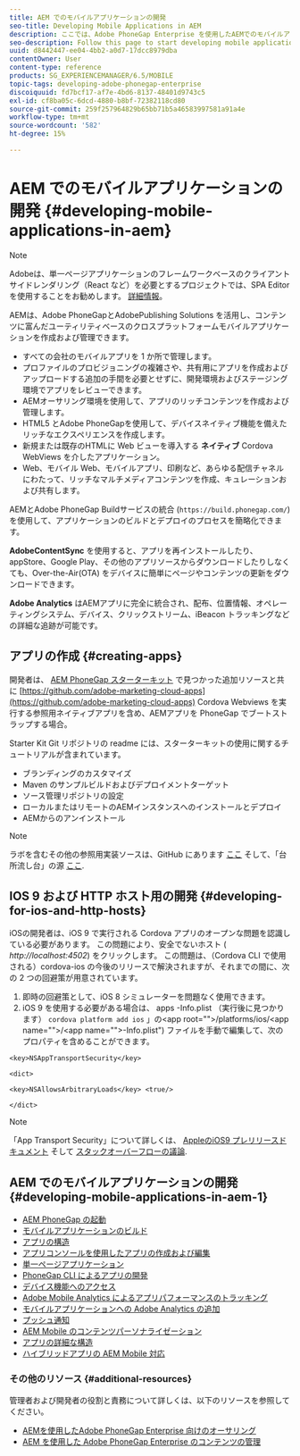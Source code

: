 ```yaml
---
title: AEM でのモバイルアプリケーションの開発
seo-title: Developing Mobile Applications in AEM
description: ここでは、Adobe PhoneGap Enterprise を使用したAEMでのモバイルアプリケーションの開発を開始します。
seo-description: Follow this page to start developing mobile application in AEM using Adobe PhoneGap Enterprise.
uuid: d8442447-ee04-4bb2-a0d7-17dcc8979dba
contentOwner: User
content-type: reference
products: SG_EXPERIENCEMANAGER/6.5/MOBILE
topic-tags: developing-adobe-phonegap-enterprise
discoiquuid: fd7bcf17-af7e-4bd6-8137-48401d9743c5
exl-id: cf8ba05c-6dcd-4880-b8bf-72382118cd80
source-git-commit: 259f257964829b65bb71b5a46583997581a91a4e
workflow-type: tm+mt
source-wordcount: '582'
ht-degree: 15%

---
```


# AEM でのモバイルアプリケーションの開発 {#developing-mobile-applications-in-aem}

>[!NOTE]
>
>Adobeは、単一ページアプリケーションのフレームワークベースのクライアントサイドレンダリング（React など）を必要とするプロジェクトでは、SPA Editor を使用することをお勧めします。 [詳細情報](/help/sites-developing/spa-overview.md)。

AEMは、Adobe PhoneGapとAdobePublishing Solutions を活用し、コンテンツに富んだユーティリティベースのクロスプラットフォームモバイルアプリケーションを作成および管理できます。

* すべての会社のモバイルアプリを 1 か所で管理します。
* プロファイルのプロビジョニングの複雑さや、共有用にアプリを作成およびアップロードする追加の手間を必要とせずに、開発環境およびステージング環境でアプリをレビューできます。
* AEMオーサリング環境を使用して、アプリのリッチコンテンツを作成および管理します。
* HTML5 とAdobe PhoneGapを使用して、デバイスネイティブ機能を備えたリッチなエクスペリエンスを作成します。
* 新規または既存のHTMLに Web ビューを導入する **ネイティブ** Cordova WebViews を介したアプリケーション。
* Web、モバイル Web、モバイルアプリ、印刷など、あらゆる配信チャネルにわたって、リッチなマルチメディアコンテンツを作成、キュレーションおよび共有します。

AEMとAdobe PhoneGap Buildサービスの統合 (`https://build.phonegap.com/`) を使用して、アプリケーションのビルドとデプロイのプロセスを簡略化できます。

**AdobeContentSync** を使用すると、アプリを再インストールしたり、appStore、Google Play、その他のアプリソースからダウンロードしたりしなくても、Over-the-Air(OTA) をデバイスに簡単にページやコンテンツの更新をダウンロードできます。

**Adobe Analytics** はAEMアプリに完全に統合され、配布、位置情報、オペレーティングシステム、デバイス、クリックストリーム、iBeacon トラッキングなどの詳細な追跡が可能です。

## アプリの作成 {#creating-apps}

開発者は、 [AEM PhoneGap スターターキット](https://github.com/Adobe-Marketing-Cloud/aem-phonegap-starter-kit) で見つかった追加リソースと共に [https://github.com/adobe-marketing-cloud-apps](https://github.com/adobe-marketing-cloud-apps) Cordova Webviews を実行する参照用ネイティブアプリを含め、AEMアプリを PhoneGap でブートストラップする場合。

Starter Kit Git リポジトリの readme には、スターターキットの使用に関するチュートリアルが含まれています。

* ブランディングのカスタマイズ
* Maven のサンプルビルドおよびデプロイメントターゲット
* ソース管理リポジトリの設定
* ローカルまたはリモートのAEMインスタンスへのインストールとデプロイ
* AEMからのアンインストール

>[!NOTE]
>
>ラボを含むその他の参照用実装ソースは、GitHub にあります [ここ](https://github.com/adobe-marketing-cloud-apps) そして、「台所流し台」の源 [ここ](https://github.com/blefebvre/aem-phonegap-kitchen-sink).

## IOS 9 および HTTP ホスト用の開発 {#developing-for-ios-and-http-hosts}

iOSの開発者は、iOS 9 で実行される Cordova アプリのオープンな問題を認識している必要があります。 この問題により、安全でないホスト ( *http://localhost:4502*) をクリックします。 この問題は、（Cordova CLI で使用される）cordova-ios の今後のリリースで解決されますが、それまでの間に、次の 2 つの回避策が用意されています。

1. 即時の回避策として、iOS 8 シミュレーターを問題なく使用できます。
1. iOS 9 を使用する必要がある場合は、 apps -Info.plist （実行後に見つかります） `cordova platform add ios` 」の&lt;app root=&quot;&quot;>/platforms/ios/&lt;app name=&quot;&quot;>/&lt;app name=&quot;&quot;>-Info.plist&quot;) ファイルを手動で編集して、次のプロパティを含めることができます。

```
<key>NSAppTransportSecurity</key>

<dict>

<key>NSAllowsArbitraryLoads</key> <true/>

</dict>
```

>[!NOTE]
>
>「App Transport Security」について詳しくは、 [AppleのiOS9 プレリリースドキュメント](https://developer.apple.com/library/prerelease/ios/releasenotes/General/WhatsNewIniOS/Articles/iOS9.html#//apple_ref/doc/uid/TP40016198-SW14) そして [スタックオーバーフローの議論](https://stackoverflow.com/questions/30751053/ios9-ats-what-about-html5-based-apps/).

## AEM でのモバイルアプリケーションの開発 {#developing-mobile-applications-in-aem-1}

* [AEM PhoneGap の起動](/help/mobile/starting-aem-phonegap-app.md)
* [モバイルアプリケーションのビルド](/help/mobile/building-app-mobile-phonegap.md)
* [アプリの構造](/help/mobile/phonegap-structure-an-app.md)
* [アプリコンソールを使用したアプリの作成および編集](/help/mobile/phonegap-apps-console.md)
* [単一ページアプリケーション](/help/mobile/phonegap-single-page-applications.md)
* [PhoneGap CLI によるアプリの開発](/help/mobile/phonegap-apps-pg-cli.md)
* [デバイス機能へのアクセス](/help/mobile/phonegap-access-device-features.md)
* [Adobe Mobile Analytics によるアプリパフォーマンスのトラッキング](/help/mobile/phonegap-intro-to-app-analytics.md)
* [モバイルアプリケーションへの Adobe Analytics の追加](/help/mobile/phonegap-add-analytics-to-apps.md)
* [プッシュ通知](/help/mobile/phonegap-push-notifications.md)
* [AEM Mobile のコンテンツパーソナライゼーション](/help/mobile/phonegap-aem-mobile-content-personalization.md)
* [アプリの詳細な構造](/help/mobile/phonegap-apps-arch.md)
* [ハイブリッドアプリの AEM Mobile 対応](/help/mobile/phonegap-adding-content-to-imported-app.md)

### その他のリソース {#additional-resources}

管理者および開発者の役割と責務について詳しくは、以下のリソースを参照してください。

* [AEMを使用したAdobe PhoneGap Enterprise 向けのオーサリング](/help/mobile/phonegap.md)
* [AEM を使用した Adobe PhoneGap Enterprise のコンテンツの管理](/help/mobile/administer-phonegap.md)
